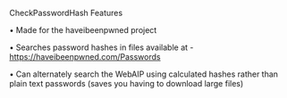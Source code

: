 CheckPasswordHash Features

•	Made for the haveibeenpwned project

•	Searches password hashes in files available at - https://haveibeenpwned.com/Passwords

•	Can alternately search the WebAIP using calculated hashes rather than plain text passwords (saves you having to download large files)
